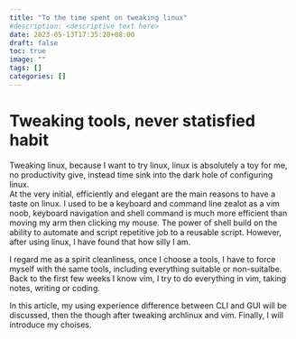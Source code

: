 ```yaml
---
title: "To the time spent on tweaking linux"
#description: <descriptive text here>
date: 2023-05-13T17:35:28+08:00
draft: false
toc: true
image: ""
tags: []
categories: []
---
```


# Tweaking tools, never statisfied habit
Tweaking linux, because I want to try linux, linux is absolutely a toy for me, 
no productivity give, instead time sink into the dark hole of configuring linux.  
At the very initial, efficiently and elegant are the main reasons to have a 
taste on linux. I used to be a keyboard and command line zealot as a vim noob, 
keyboard navigation and shell command is much more efficient than moving my arm 
then clicking my mouse. The power of shell build on the ability to automate and 
script repetitive job to a reusable script. However, after using linux, I have 
found that how silly I am.

I regard me as a spirit cleanliness, once I choose a tools, I have to force 
myself with the same tools, including everything suitable or non-suitalbe. Back 
to the first few weeks I know vim, I try to do everything in vim, taking notes, 
writing or coding.

In this article, my using experience difference between CLI and GUI will be 
discussed, then the though after tweaking archlinux and vim. Finally, I will 
introduce my choises.

